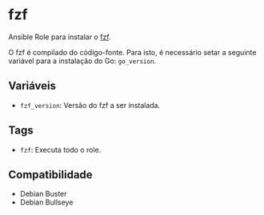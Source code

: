 # fzf

Ansible Role para instalar o [fzf](https://github.com/junegunn/fzf).

O fzf é compilado do código-fonte. Para isto, é necessário setar a seguinte variável para
a instalação do Go: `go_version`.

## Variáveis

- `fzf_version`: Versão do fzf a ser instalada.

## Tags

- `fzf`: Executa todo o role.

## Compatibilidade

- Debian Buster
- Debian Bullseye
